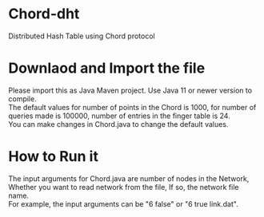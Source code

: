 # Chord-dht
Distributed Hash Table using Chord protocol

# Downlaod and Import the file
Please import this as Java Maven project. Use Java 11 or newer version to compile. 
<br>The default values for number of points in the Chord is 1000, for number of queries made is 100000, number of entries in the finger table is 24. 
<br>You can make changes in Chord.java to change the default values. 

# How to Run it
The input arguments for Chord.java are number of nodes in the Network, Whether you want to read network from the file, If so, the network file name. 
<br>For example, the input arguments can be "6 false" or "6 true link.dat". 
